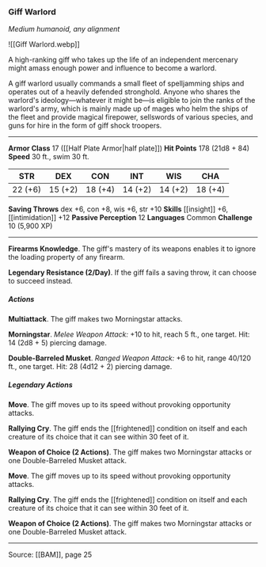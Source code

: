 ### Giff Warlord
_Medium humanoid, any alignment_

![[Giff Warlord.webp]]

A high-ranking giff who takes up the life of an independent mercenary might amass enough power and influence to become a warlord.

A giff warlord usually commands a small fleet of spelljamming ships and operates out of a heavily defended stronghold. Anyone who shares the warlord's ideology—whatever it might be—is eligible to join the ranks of the warlord's army, which is mainly made up of mages who helm the ships of the fleet and provide magical firepower, sellswords of various species, and guns for hire in the form of giff shock troopers.




---

**Armor Class** 17 ([[Half Plate Armor|half plate]])
**Hit Points** 178 (21d8 + 84)
**Speed** 30 ft., swim 30 ft.

| STR     | DEX     | CON     | INT     | WIS     | CHA     |
|---------|---------|---------|---------|---------|---------|
| 22 (+6) | 15 (+2) | 18 (+4) | 14 (+2) | 14 (+2) | 18 (+4) |

**Saving Throws** dex +6, con +8, wis +6, str +10
**Skills** [[insight]] +6, [[intimidation]] +12
**Passive Perception** 12
**Languages** Common
**Challenge** 10 (5,900 XP)

---

**Firearms Knowledge**. The giff's mastery of its weapons enables it to ignore the loading property of any firearm.

**Legendary Resistance (2/Day)**. If the giff fails a saving throw, it can choose to succeed instead.

##### Actions
**Multiattack**. The giff makes two Morningstar attacks.

**Morningstar**. _Melee Weapon Attack:_ +10 to hit, reach 5 ft., one target. Hit: 14 (2d8 + 5) piercing damage.

**Double-Barreled Musket**. _Ranged Weapon Attack:_ +6 to hit, range 40/120 ft., one target. Hit: 28 (4d12 + 2) piercing damage.

##### Legendary Actions
**Move**. The giff moves up to its speed without provoking opportunity attacks.

**Rallying Cry**. The giff ends the [[frightened]] condition on itself and each creature of its choice that it can see within 30 feet of it.

**Weapon of Choice (2 Actions)**. The giff makes two Morningstar attacks or one Double-Barreled Musket attack.

**Move**. The giff moves up to its speed without provoking opportunity attacks.

**Rallying Cry**. The giff ends the [[frightened]] condition on itself and each creature of its choice that it can see within 30 feet of it.

**Weapon of Choice (2 Actions)**. The giff makes two Morningstar attacks or one Double-Barreled Musket attack.


---

Source: [[BAM]], page 25